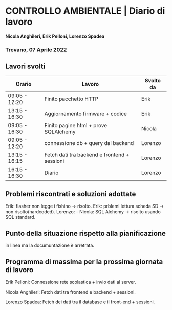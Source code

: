 # CONTROLLO AMBIENTALE | Diario di lavoro
#### Nicola Anghileri, Erik Pelloni, Lorenzo Spadea
### Trevano, 07 Aprile 2022

## Lavori svolti

|Orario        |Lavoro                                              |Svolto da                  |
|--------------|----------------------------------------------------|---------------------------|
|09:05 - 12:20 |Finito pacchetto HTTP                               | Erik                      |
|13:15 - 16:30 |Aggiornamento firmware + codice                     | Erik                      |
|09:05 - 16:30 |Finito pagine html + prove SQLAlchemy               | Nicola                    |
|09:05 - 12:20 |connessione db + query dal backend                  | Lorenzo                   |
|13:15 - 16:15 |Fetch dati tra backend e frontend + sessioni        | Lorenzo                   |
|16:15 - 16:30 |Diario                                              | Lorenzo                   |


##  Problemi riscontrati e soluzioni adottate

Erik: flasher non legge i fishino -> risolto.
Erik: prblemi lettura scheda SD -> non risolto(hardcoded).
Lorenzo: -
Nicola: SQL Alchemy -> risolto usando SQL standard.

## Punto della situazione rispetto alla pianificazione

in linea ma la documuntazione è arretrata.

## Programma di massima per la prossima giornata di lavoro

Erik Pelloni: Connessione rete scolastica + invio dati al server.

Nicola Anghileri: Fetch dati tra frontend e backend + sessioni.

Lorenzo Spadea: Fetch dei dati tra il database e il front-end + sessioni.
